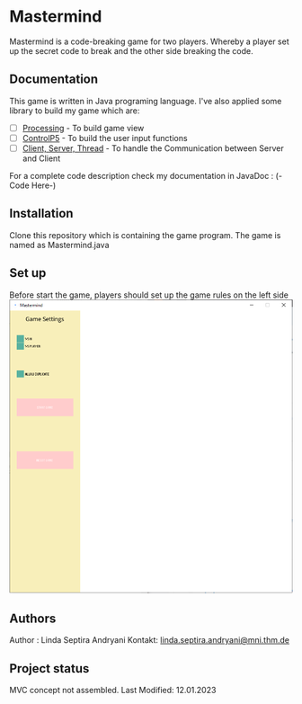 # Mastermind

Mastermind is a code-breaking game for two players. Whereby a player set up the secret code to break and the other side breaking the code.

## Documentation

This game is written in Java programing language. I've also applied some library to build my game which are:

- [ ] [Processing](https://processing.org/reference/libraries/) - To build game view
- [ ] [ControlP5](https://www.sojamo.de/libraries/controlP5/) - To build the user input functions
- [ ] [Client, Server, Thread](https://docs.oracle.com/javase/7/docs/api/java/net/package-summary.html) - To handle the Communication between Server and Client

For a complete code description check my documentation in JavaDoc : (-Code Here-)



## Installation
Clone this repository which is containing the game program. The game is named as Mastermind.java

## Set up
Before start the game, players should set up the game rules on the left side
![Screenshot_GameSetting](ASSET/GameSetting.PNG "Game Setting")

## Authors
Author : Linda Septira Andryani
Kontakt: linda.septira.andryani@mni.thm.de


## Project status
MVC concept not assembled.
Last Modified: 12.01.2023